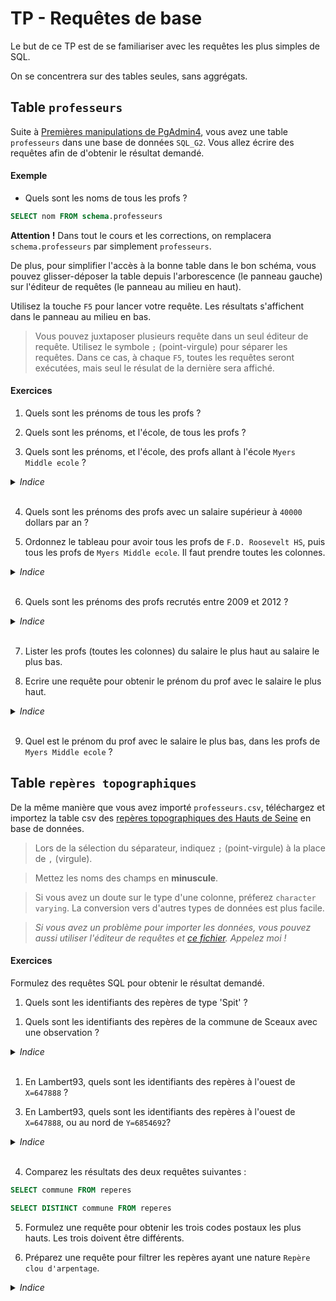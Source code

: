 # TP - Requêtes de base

Le but de ce TP est de se familiariser avec les requêtes les plus simples de SQL.

On se concentrera sur des tables seules, sans aggrégats.

## Table `professeurs`

Suite à [Premières manipulations de PgAdmin4](./Mise_en_place.md), vous avez une table `professeurs` dans une base de données `SQL_G2`.
Vous allez écrire des requêtes afin de d'obtenir le résultat demandé.

#### Exemple

 - Quels sont les noms de tous les profs ?

```sql
SELECT nom FROM schema.professeurs
```

**Attention !** Dans tout le cours et les corrections, on remplacera `schema.professeurs` par simplement `professeurs`.

De plus, pour simplifier l'accès à la bonne table dans le bon schéma, vous pouvez glisser-déposer la table depuis l'arborescence (le panneau gauche) sur l'éditeur de requêtes (le panneau au milieu en haut).

Utilisez la touche `F5` pour lancer votre requête. Les résultats s'affichent dans le panneau au milieu en bas.

> Vous pouvez juxtaposer plusieurs requête dans un seul éditeur de requête. Utilisez le symbole `;` (point-virgule) pour séparer les requêtes. Dans ce cas, à chaque `F5`, toutes les requêtes seront exécutées, mais seul le résulat de la dernière sera affiché.

#### Exercices

1) Quels sont les prénoms de tous les profs ?

<!-- ```sql
SELECT prenom FROM professeurs
``` -->

2) Quels sont les prénoms, et l'école, de tous les profs ?

<!-- ```sql
SELECT prenom, ecole FROM professeurs
``` -->

3) Quels sont les prénoms, et l'école, des profs allant à l'école `Myers Middle ecole` ?

<details>
    <summary> <i> Indice </i> </summary>
    WHERE
</details><br>

<!-- ```sql
SELECT prenom, ecole FROM professeurs
WHERE ecole = 'Myers Middle ecole'
``` -->

4) Quels sont les prénoms des profs avec un salaire supérieur à `40000` dollars par an ?

<!-- ```sql
SELECT prenom FROM professeurs
WHERE salaire > 40000
``` -->

5) Ordonnez le tableau pour avoir tous les profs de `F.D. Roosevelt HS`, puis tous les profs de `Myers Middle ecole`. Il faut prendre toutes les colonnes.

<details>
    <summary> <i> Indice </i> </summary>
    ORDER BY
</details><br>

<!-- ```sql
SELECT * FROM professeurs
ORDER BY ecole ASC
``` -->

6) Quels sont les prénoms des profs recrutés entre 2009 et 2012 ?

<details>
    <summary> <i> Indice </i> </summary>
    WHERE ... AND
</details><br>

<!-- ```sql
SELECT prenom FROM professeurs
WHERE date_embauche > '2009-01-01'
AND date_embauche < '2012-01-01'
``` -->

7) Lister les profs (toutes les colonnes) du salaire le plus haut au salaire le plus bas.

<!-- ```sql
SELECT * FROM professeurs
ORDER BY salaire DESC
``` -->

8) Ecrire une requête pour obtenir le prénom du prof avec le salaire le plus haut.

<details>
    <summary> <i> Indice </i> </summary>
    LIMIT 1
</details><br>

<!-- ```sql
SELECT prenom FROM professeurs
ORDER BY salaire DESC
LIMIT 1
``` -->

9) Quel est le prénom du prof avec le salaire le plus bas, dans les profs de `Myers Middle ecole` ?

<!-- ```sql
SELECT prenom FROM professeurs
WHERE ecole = 'Myers Middle ecole'
ORDER BY salaire ASC
LIMIT 1
``` -->

## Table `repères topographiques`

De la même manière que vous avez importé `professeurs.csv`, téléchargez et importez la table csv des [repères topographiques des Hauts de Seine](https://opendata.hauts-de-seine.fr/explore/dataset/reperes-topographiques/export/?disjunctive.nature&disjunctive.commune&sort=commune) en base de données.

> Lors de la sélection du séparateur, indiquez `;` (point-virgule) à la place de `,` (virgule).

> Mettez les noms des champs en **minuscule**.

> Si vous avez un doute sur le type d'une colonne, préferez `character varying`. La conversion vers d'autres types de données est plus facile.

> *Si vous avez un problème pour importer les données, vous pouvez aussi utiliser l'éditeur de requêtes et [ce fichier](./data/reperes_topo.sql). Appelez moi !*

#### Exercices

Formulez des requêtes SQL pour obtenir le résultat demandé.

1) Quels sont les identifiants des repères de type 'Spit' ?

<!-- ```sql
SELECT identifiant FROM reperes
WHERE nature = "Spit"
``` -->

1) Quels sont les identifiants des repères de la commune de Sceaux avec une observation ?
<details>
    <summary> <i> Indice </i> </summary>
    <a href="https://www.w3schools.com/sql/sql_null_values.asp">Détecter la présence d'information sur une colonne</a>
</details><br>

<!-- ```sql
SELECT identifiant FROM reperes
WHERE commune = "SCEAUX"
AND observation IS NOT NULL
``` -->

1) En Lambert93, quels sont les identifiants des repères à l'ouest de `X=647888` ?

<!-- ```sql
SELECT identifiant FROM reperes
WHERE x_l93 < 647888
``` -->

3) En Lambert93, quels sont les identifiants des repères à l'ouest de `X=647888`, ou au nord de `Y=6854692`?

<details>
    <summary> <i> Indice </i> </summary>
    WHERE ... OR
</details><br>

<!-- ```sql
SELECT identifiant FROM reperes
WHERE x_l93 < 647888
OR y_l93 > 6854692
``` -->

4) Comparez les résultats des deux requêtes suivantes :

```sql
SELECT commune FROM reperes
```
```sql
SELECT DISTINCT commune FROM reperes
```

5) Formulez une requête pour obtenir les trois codes postaux les plus hauts. Les trois doivent être différents.

<!-- ```sql
SELECT DISTINCT codepostal FROM reperes
ORDER BY codepostal DESC
LIMIT 3
``` -->

6) Préparez une requête pour filtrer les repères ayant une nature `Repère clou d'arpentage`.

<details>
    <summary> <i> Indice </i> </summary>
    <a href="https://stackoverflow.com/questions/1586560/how-do-i-escape-a-single-quote-in-sql-server">Echapper un apostrophe</a>
</details><br>

<!-- ```sql
SELECT identifiant FROM reperes
WHERE nature = 'Repère clou d''arpentage'
``` -->